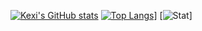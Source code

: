 [![Kexi's GitHub stats](https://github-readme-stats.vercel.app/api?username=kexi&theme=vue-dark&show_icons=true&show_icons=true)](https://github.com/kexi/github-readme-stats)
[![Top Langs](https://github-readme-stats.vercel.app/api/top-langs/?username=kexi&theme=vue-dark&show_icons=true&layout=large&show_icons=true&show_icons=true)](https://github.com/kexi/github-readme-stats)]
[![Stat](https://wakatime.com/share/@kexi/b432dce3-6843-4ae0-8a84-bc13b27dd764.svg)]
